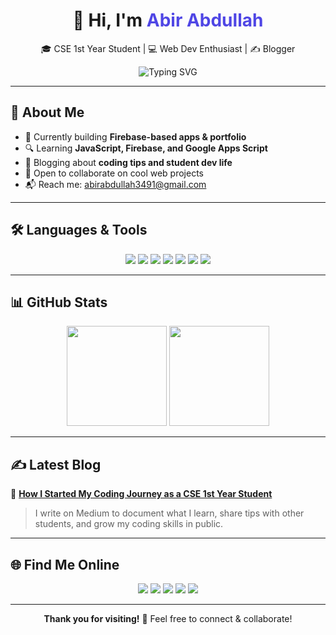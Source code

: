 <h1 align="center">👋 Hi, I'm <span style="color:#4F46E5;">Abir Abdullah</span></h1>
<p align="center">🎓 CSE 1st Year Student | 💻 Web Dev Enthusiast | ✍️ Blogger</p>

<p align="center">
  <img src="https://readme-typing-svg.demolab.com?font=Fira+Code&pause=1000&color=F97316&center=true&vCenter=true&width=440&lines=Full+Stack+Learner;Firebase+%26+Apps+Script+Fan;Loves+Building+Cool+Stuff;Learning+in+Public+Every+Day!" alt="Typing SVG" />
</p>

---

## 🧠 About Me

- 🚀 Currently building **Firebase-based apps & portfolio**
- 🔍 Learning **JavaScript, Firebase, and Google Apps Script**
- 🧾 Blogging about **coding tips and student dev life**
- 🌱 Open to collaborate on cool web projects
- 📬 Reach me: [abirabdullah3491@gmail.com](mailto:abirabdullah3491@gmail.com)

---

## 🛠️ Languages & Tools

<p align="center">
  <img src="https://img.shields.io/badge/-HTML5-E34F26?logo=html5&logoColor=white" />
  <img src="https://img.shields.io/badge/-CSS3-1572B6?logo=css3&logoColor=white" />
  <img src="https://img.shields.io/badge/-JavaScript-F7DF1E?logo=javascript&logoColor=black" />
  <img src="https://img.shields.io/badge/-Firebase-FFCA28?logo=firebase&logoColor=black" />
  <img src="https://img.shields.io/badge/-C-00599C?logo=c&logoColor=white" />
  <img src="https://img.shields.io/badge/-C++-00599C?logo=c%2b%2b&logoColor=white" />
  <img src="https://img.shields.io/badge/Google%20Apps%20Script-4285F4?logo=google&logoColor=white" />
</p>

---

## 📊 GitHub Stats

<p align="center">
  <img src="https://github-readme-stats.vercel.app/api?username=abirabdullahofficial&show_icons=true&theme=radical" height="160"/>
  <img src="https://github-readme-streak-stats.herokuapp.com/?user=abirabdullahofficial&theme=dark" height="160"/>
</p>

---

## ✍️ Latest Blog

📘 **[How I Started My Coding Journey as a CSE 1st Year Student](https://medium.com/@abir.abdullah/how-i-started-my-coding-journey-as-a-cse-1st-year-student-def602d8eae9)**  
> I write on Medium to document what I learn, share tips with other students, and grow my coding skills in public.

---

## 🌐 Find Me Online

<p align="center">
  <a href="https://medium.com/@abir.abdullah"><img src="https://img.shields.io/badge/-Medium-000000?style=for-the-badge&logo=medium&logoColor=white" /></a>
  <a href="https://www.linkedin.com/in/md-abir-hossen-abdullah-a3a051354/"><img src="https://img.shields.io/badge/-LinkedIn-0A66C2?style=for-the-badge&logo=linkedin&logoColor=white" /></a>
  <a href="https://github.com/abirabdullahofficial"><img src="https://img.shields.io/badge/-GitHub-181717?style=for-the-badge&logo=github&logoColor=white" /></a>
  <a href="mailto:abirabdullah3491@gmail.com"><img src="https://img.shields.io/badge/-Gmail-D14836?style=for-the-badge&logo=gmail&logoColor=white" /></a>
  <a href="https://abirabdullahportfolio.web.app"><img src="https://img.shields.io/badge/-Portfolio-38BDF8?style=for-the-badge&logo=vercel&logoColor=white" /></a>
</p>

---

<p align="center"><b>Thank you for visiting!</b> 🙏 Feel free to connect & collaborate!</p>
